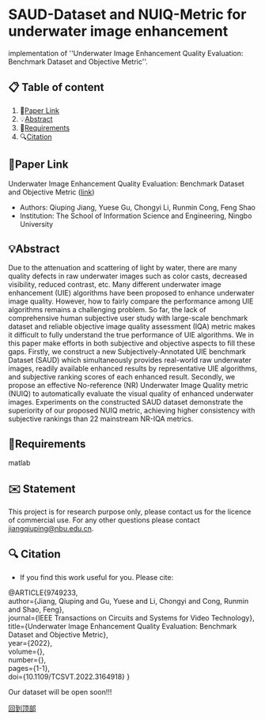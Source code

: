 # SAUD-Dataset and NUIQ-Metric for underwater image enhancement
implementation of ''Underwater Image Enhancement Quality Evaluation: Benchmark Dataset and Objective Metric''.

## 📋 Table of content
1. 📎[Paper Link](#paper-link)
2. 💡[Abstract](#abstract)
3. 📃[Requirements](#requirements)
4. 🔍[Citation](#citation)

## 📎Paper Link
Underwater Image Enhancement Quality Evaluation: Benchmark Dataset and Objective Metric ([link](https://ieeexplore.ieee.org/stamp/stamp.jsp?tp=&arnumber=9749233 "https://ieeexplore.ieee.org/stamp/stamp.jsp?tp=&arnumber=9749233"))
- Authors: Qiuping Jiang, Yuese Gu, Chongyi Li, Runmin Cong, Feng Shao
- Institution: The School of Information Science and Engineering, Ningbo University

## 💡Abstract
Due to the attenuation and scattering of light by water, there are many quality defects in raw underwater images such as color casts, decreased visibility, reduced contrast, etc. Many different underwater image enhancement (UIE) algorithms have been proposed to enhance underwater image quality. However, how to fairly compare the performance among UIE algorithms remains a challenging problem. So far, the lack of comprehensive human subjective user study with large-scale benchmark dataset and reliable objective image quality assessment (IQA) metric makes it difficult to fully understand the true performance of UIE algorithms. We in this paper make efforts in both subjective and objective aspects to fill these gaps. Firstly, we construct a new Subjectively-Annotated UIE benchmark Dataset (SAUD) which simultaneously provides real-world raw underwater images, readily available enhanced results by representative UIE algorithms, and subjective ranking scores of each enhanced result. Secondly, we propose an effective No-reference (NR) Underwater Image Quality metric (NUIQ) to automatically evaluate the visual quality of enhanced underwater images. Experiments on the constructed SAUD dataset demonstrate the superiority of our proposed NUIQ metric, achieving higher consistency with subjective rankings than 22 mainstream
NR-IQA metrics.

## 📃Requirements
matlab

## ✉️ Statement
This project is for research purpose only, please contact us for the licence of commercial use. For any other questions please contact jiangqiuping@nbu.edu.cn.

## 🔍 Citation
- If you find this work useful for you. Please cite:

@ARTICLE{9749233,  
  author={Jiang, Qiuping and Gu, Yuese and Li, Chongyi and Cong, Runmin and Shao, Feng},  
  journal={IEEE Transactions on Circuits and Systems for Video Technology},   
  title={Underwater Image Enhancement Quality Evaluation: Benchmark Dataset and Objective Metric},   
  year={2022},  
  volume={},  
  number={},  
  pages={1-1},  
  doi={10.1109/TCSVT.2022.3164918}
}

Our dataset will be open soon!!!

[回到顶部](#readme)
